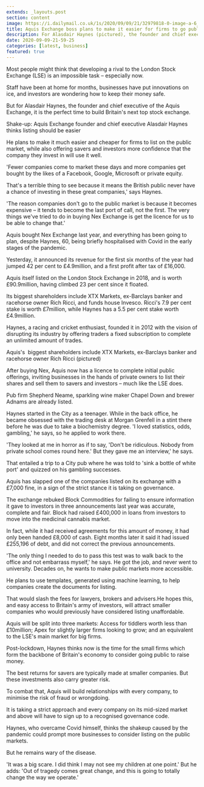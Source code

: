 ```yaml
---
extends: _layouts.post
section: content
image: https://i.dailymail.co.uk/1s/2020/09/09/21/32979818-0-image-a-6_1599682219788.jpg 
title: Aquis Exchange boss plans to make it easier for firms to go public 
description: For Alasdair Haynes (pictured), the founder and chief executive of the Aquis Exchange, it is the perfect time to build Britains next top stock exchange to rival to the London Stock Exchange. 
date: 2020-09-09-21-59-25 
categories: [latest, business] 
featured: true 
--- 
```

Most people might think that developing a rival to the London Stock Exchange (LSE) is an impossible task – especially now.

Staff have been at home for months, businesses have put innovations on ice, and investors are wondering how to keep their money safe.

But for Alasdair Haynes, the founder and chief executive of the Aquis Exchange, it is the perfect time to build Britain's next top stock exchange. 

Shake-up: Aquis Exchange founder and chief executive Alasdair Haynes thinks listing should be easier

He plans to make it much easier and cheaper for firms to list on the public market, while also offering savers and investors more confidence that the company they invest in will use it well.

'Fewer companies come to market these days and more companies get bought by the likes of a Facebook, Google, Microsoft or private equity. 

That's a terrible thing to see because it means the British public never have a chance of investing in these great companies,' says Haynes.

'The reason companies don't go to the public market is because it becomes expensive – it tends to become the last port of call, not the first. The very things we've tried to do in buying Nex Exchange is get the licence for us to be able to change that.'

Aquis bought Nex Exchange last year, and everything has been going to plan, despite Haynes, 60, being briefly hospitalised with Covid in the early stages of the pandemic.

Yesterday, it announced its revenue for the first six months of the year had jumped 42 per cent to £4.9million, and a first profit after tax of £16,000.

Aquis itself listed on the London Stock Exchange in 2018, and is worth £90.9million, having climbed 23 per cent since it floated. 

Its biggest shareholders include XTX Markets, ex-Barclays banker and racehorse owner Rich Ricci, and funds house Invesco. Ricci's 7.9 per cent stake is worth £7million, while Haynes has a 5.5 per cent stake worth £4.9million.

Haynes, a racing and cricket enthusiast, founded it in 2012 with the vision of disrupting its industry by offering traders a fixed subscription to complete an unlimited amount of trades.

Aquis's  biggest shareholders include XTX Markets, ex-Barclays banker and racehorse owner Rich Ricci (pictured)

After buying Nex, Aquis now has a licence to complete initial public offerings, inviting businesses in the hands of private owners to list their shares and sell them to savers and investors – much like the LSE does.

Pub firm Shepherd Neame, sparkling wine maker Chapel Down and brewer Adnams are already listed.

Haynes started in the City as a teenager. While in the back office, he became obsessed with the trading desk at Morgan Grenfell in a stint there before he was due to take a biochemistry degree. 'I loved statistics, odds, gambling,' he says, so he applied to work there.

'They looked at me in horror as if to say, 'Don't be ridiculous. Nobody from private school comes round here.' But they gave me an interview,' he says.

That entailed a trip to a City pub where he was told to 'sink a bottle of white port' and quizzed on his gambling successes.

Aquis has slapped one of the companies listed on its exchange with a £7,000 fine, in a sign of the strict stance it is taking on governance.

The exchange rebuked Block Commodities for failing to ensure information it gave to investors in three announcements last year was accurate, complete and fair. Block had raised £400,000 in loans from investors to move into the medicinal cannabis market.

In fact, while it had received agreements for this amount of money, it had only been handed £8,000 of cash. Eight months later it said it had issued £255,196 of debt, and did not correct the previous announcements.

'The only thing I needed to do to pass this test was to walk back to the office and not embarrass myself,' he says. He got the job, and never went to university. Decades on, he wants to make public markets more accessible.

He plans to use templates, generated using machine learning, to help companies create the documents for listing.

That would slash the fees for lawyers, brokers and advisers.He hopes this, and easy access to Britain's army of investors, will attract smaller companies who would previously have considered listing unaffordable.

Aquis will be split into three markets: Access for tiddlers worth less than £10million; Apex for slightly larger firms looking to grow; and an equivalent to the LSE's main market for big firms.

Post-lockdown, Haynes thinks now is the time for the small firms which form the backbone of Britain's economy to consider going public to raise money. 

The best returns for savers are typically made at smaller companies. But these investments also carry greater risk.

To combat that, Aquis will build relationships with every company, to minimise the risk of fraud or wrongdoing.

It is taking a strict approach and every company on its mid-sized market and above will have to sign up to a recognised governance code.

Haynes, who overcame Covid himself, thinks the shakeup caused by the pandemic could prompt more businesses to consider listing on the public markets.

But he remains wary of the disease.

'It was a big scare. I did think I may not see my children at one point.' But he adds: 'Out of tragedy comes great change, and this is going to totally change the way we operate.'

